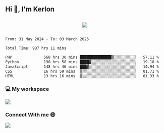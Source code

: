 ## Hi 👋, I'm Kerlon

<p align="center" style="margin: 30px;">
 
 <img src="https://skillicons.dev/icons?i=html,css,bootstrap,js,nodejs,jquery,python,flask,php,mysql,lua,sqlite,firebase">


</p>
<!--START_SECTION:waka-->

```txt
From: 31 May 2024 - To: 03 March 2025

Total Time: 987 hrs 11 mins

PHP              568 hrs 30 mins ██████████████▒░░░░░░░░░░   57.11 %
Python           190 hrs 58 mins ████▓░░░░░░░░░░░░░░░░░░░░   19.18 %
JavaScript       148 hrs 46 mins ███▓░░░░░░░░░░░░░░░░░░░░░   14.94 %
CSS              16 hrs 59 mins  ▒░░░░░░░░░░░░░░░░░░░░░░░░   01.71 %
HTML             13 hrs 16 mins  ▒░░░░░░░░░░░░░░░░░░░░░░░░   01.33 %
```

<!--END_SECTION:waka-->


<p align="center">
 <h3>💻 My workspace</h3>
    <img src="https://skillicons.dev/icons?i=mint" />
</p>

<p align="center">
 <h3>Connect With me 😄</h3> 
    <a href="https://www.linkedin.com/in/kerlon-fernandes"><img src="https://skillicons.dev/icons?i=linkedin" />
  </a>
</p>



